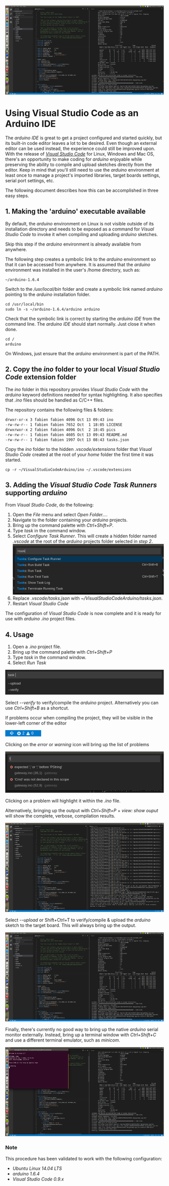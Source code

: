 ![arduino upload](/pics/uploadx600.png)

# Using Visual Studio Code as an Arduino IDE

The *arduino IDE* is great to get a project configured and started quickly, but 
its built-in code editor leaves a lot to be desired. Even though an external editor
can be used instead, the experience could still be improved upon.
With the release of [*Visual Studio Code*](https://code.visualstudio.com/) for Linux,
Windows and Mac OS, there's an opportunity to make coding for *arduino* enjoyable while
preserving the ability to compile and upload sketches directly from the editor. 
Keep in mind that you'll still need to use the *arduino* environment at least once to manage
a project's imported libraries, target boards settings, serial port settings, etc.

The following document describes how this can be accomplished in three easy steps.

## 1. Making the 'arduino' executable available

By default, the *arduino* environment on Linux is not visible outside of its
installation directory and needs to be exposed as a command for *Visual Studio Code* 
to invoke it when compiling and uploading *arduino* sketches. 

Skip this step if the *arduino* environment is already available from anywhere.

The following step creates a symbolic link to the *arduino* 
environment so that it can be accessed from anywhere. It is assumed that the 
*arduino* environment was installed in the user's /home directory, such as:

```
~/arduino-1.6.4
```

Switch to the */usr/local/bin* folder and create a symbolic link named *arduino* pointing to
the *arduino* installation folder.

```
cd /usr/local/bin
sudo ln -s ~/arduino-1.6.4/arduino arduino
```

Check that the symbolic link is correct by starting the *arduino IDE* from the command line.
The *arduino IDE* should start normally. Just close it when done.

```
cd /
arduino
```

On Windows, just ensure that the *arduino* environment is part of the PATH.

## 2. Copy the *ino* folder to your local *Visual Studio Code* extension folder

The *ino* folder in this repository provides *Visual Studio Code* with the 
*arduino* keyword definitions needed for syntax highlighting. It also specifies that 
*.ino* files should be handled as C/C++ files.

The repository contains the following files & folders:

```
drwxr-xr-x 3 fabien fabien 4096 Oct 13 09:43 ino
-rw-rw-r-- 1 fabien fabien 7652 Oct  1 18:05 LICENSE
drwxrwxr-x 2 fabien fabien 4096 Oct  2 18:45 pics
-rw-rw-r-- 1 fabien fabien 4605 Oct 13 09:43 README.md
-rw-rw-r-- 1 fabien fabien 1997 Oct 13 08:43 tasks.json
```

Copy the *ino* folder to the hidden *.vscode/extensions* folder that 
*Visual Studio Code* created at the root of your *home* folder the first time it was
started.

```
cp -r ~/VisualStudioCodeArduino/ino ~/.vscode/extensions
```

## 3. Adding the *Visual Studio Code* *Task Runners* supporting *arduino*

From *Visual Studio Code*, do the following:

1. Open the *File* menu and select *Open Folder...*.
2. Navigate to the folder containing your *arduino* projects.
3. Bring up the command palette with *Ctrl+Shift+P*.
4. Type *task* in the command window.
5. Select *Configure Task Runner*. This will create a hidden folder named *.vscode* at
the root of the *arduino* projects folder selected in *step 2*. ![command palette](/pics/ConfigureTaskRunner.png)
6. Replace *.vscode/tasks.json* with *~/VisualStudioCodeArduino/tasks.json*.
7. Restart *Visual Studio Code*

The configuration of *Visual Studio Code* is now complete and it is ready for use with *arduino* 
*.ino* project files.

## 4. Usage

1. Open a *.ino* project file.
2. Bring up the command palette with *Ctrl+Shift+P*
3. Type *task* in the command window.
4. Select *Run Task*

![command palette](/pics/ArduinoTasksSelection.png)

Select *--verify* to verify/compile the *arduino* project. Alternatively you 
can use *Ctrl+Shift+B* as a shortcut.

If problems occur when compiling the project, they will be visible in the lower-left
corner of the editor

![indicators](/pics/ProblemIndicators.png)

Clicking on the *error* or *warning* icon will bring up the list of problems

![problems](/pics/problems.png)

Clicking on a problem will highlight it within the *.ino* file.

Alternatively, bringing up the output with *Ctrl+Shift+P* + *view: show ouput* will
show the complete, verbose, compilation results.

![compile output](/pics/compilex600.png)

Select *--upload* or Shift+Ctrl+T to verify/compile & upload the *arduino* sketch to the target board.
This will always bring up the output.

![upload output](/pics/uploadx600.png)

Finally, there's currently no good way to bring up the native *arduino* serial monitor externally.
Instead, bring up a terminal window with *Ctrl+Shift+C* and use a different terminal emulator,
such as *minicom*.

![terminal](/pics/terminalx600.png)

### Note

This procedure has been validated to work with the following configuration:

* *Ubuntu Linux 14.04 LTS*
* *arduino 1.6.4*
* *Visual Studio Code 0.9.x*

